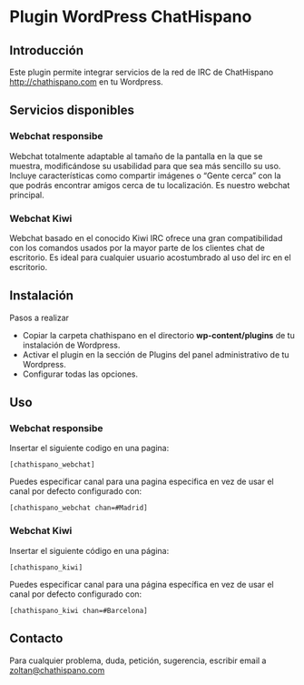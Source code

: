 # Plugin WordPress ChatHispano

## Introducción

Este plugin permite integrar servicios de la red de IRC de ChatHispano http://chathispano.com en tu Wordpress.


## Servicios disponibles

### Webchat responsibe
Webchat totalmente adaptable al tamaño de la pantalla en la que se muestra, modificándose su usabilidad para que sea más sencillo su uso. Incluye características como compartir imágenes o “Gente cerca” con la que podrás encontrar amigos cerca de tu localización. Es nuestro webchat principal.

### Webchat Kiwi
Webchat basado en el conocido Kiwi IRC ofrece una gran compatibilidad con los comandos usados por la mayor parte de los clientes chat de escritorio. Es ideal para cualquier usuario acostumbrado al uso del irc en el escritorio.


## Instalación

Pasos a realizar

* Copiar la carpeta chathispano en el directorio **wp-content/plugins** de tu instalación de Wordpress.
* Activar el plugin en la sección de Plugins del panel administrativo de tu Wordpress.
* Configurar todas las opciones.


## Uso

### Webchat responsibe

Insertar el siguiente codigo en una pagina:

```
[chathispano_webchat]
```

Puedes especificar canal para una pagina especifica en vez de usar el canal por defecto configurado con:

```
[chathispano_webchat chan=#Madrid]
```


### Webchat Kiwi

Insertar el siguiente código en una página:

```
[chathispano_kiwi]
```


Puedes especificar canal para una página específica en vez de usar el canal por defecto configurado con:

```
[chathispano_kiwi chan=#Barcelona]
```


## Contacto

Para cualquier problema, duda, petición, sugerencia, escribir email a zoltan@chathispano.com

